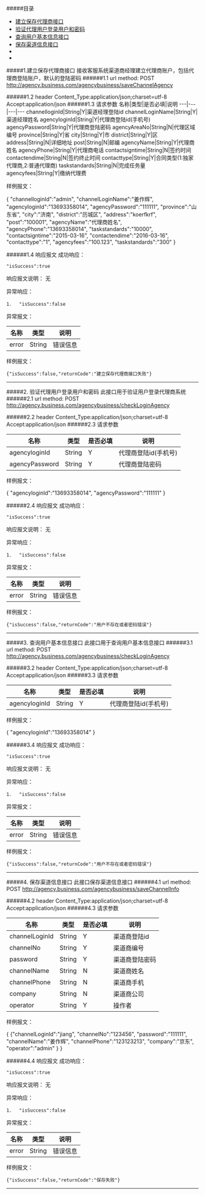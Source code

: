 #####目录
- [建立保存代理商接口](#11-url)
- [验证代理用户登录用户和密码](#21-url)
- [查询用户基本信息接口](#31-url)
- [保存渠道信息接口](#41-url)
- 
- 
#####1.建立保存代理商接口
接收客服系统渠道商经理建立代理商账户，包括代理商登陆账户，默认的登陆密码
######1.1 url
	method: POST
	http://agency.business.com/agencybusiness/saveChannelAgency
	
######1.2 header
	Content_Type:application/json;charset=utf-8
	Accept:application/json
######1.3 请求参数
名称|类型|是否必填|说明
---|---|---|---
channelloginId|String|Y|渠道经理登陆id
channelLoginName|String|Y|渠道经理姓名
agencyloginId|String|Y|代理商登陆id(手机号)
agencyPassword|String|Y|代理商登陆密码
agencyAreaNo|String|N|代理区域编号
province|String|Y|省
city|String|Y|市
district|String|Y|区
address|String|N|详细地址
post|String|N|邮编
agencyName|String|Y|代理商姓名
agencyPhone|String|Y|代理商电话
contactsigntime|String|N|签约时间
contactendime|String|N|签约终止时间
contacttype|String|Y|合同类型(1:独家代理商,2:普通代理商)
taskstandards|String|N|完成任务量
agencyfees|String|Y|缴纳代理费


样例报文：

{
	"channelloginId":"admin",
	"channelLoginName":"姜作辉",
	"agencyloginId":"13693358014",
	"agencyPassword":"111111",
	"province":"山东省",
	"city":"济南",
	"district":"历城区",
	"address":"koerfkrf",
	"post":"100001",
	"agencyName":"代理商姓名",
	"agencyPhone":"13693358014",
	"taskstandards":"10000",
	"contactsigntime":"2015-03-16",
	"contactendime":"2016-03-16",
	"contacttype":"1",
	"agencyfees":"100.123",
	"taskstandards":"300"
}

######1.4 响应报文
成功响应：

	"isSuccess":true

响应报文说明：
无

异常响应：

	1．	"isSuccess":false

异常报文：

名称 | 类型 | 说明
------------ | ------------- | ------------
error| String  | 错误信息

样例报文：

	{"isSuccess":false,"returnCode":"建立保存代理商接口失败"}
	
----

#####2. 验证代理用户登录用户和密码
此接口用于验证用户登录代理商系统
######2.1 url
	method: POST
	http://agency.business.com/agencybusiness/checkLoginAgency
	
######2.2 header
	Content_Type:application/json;charset=utf-8
	Accept:application/json
######2.3 请求参数

名称|类型|是否必填|说明
---|---|---|---
agencyloginId|String|Y|代理商登陆id(手机号)
agencyPassword|String|Y|代理商登陆密码

样例报文：

{
	"agencyloginId":"13693358014",
	"agencyPassword":"111111"
}

######2.4 响应报文
成功响应：

	"isSuccess":true

响应报文说明：
无

异常响应：

	1．	"isSuccess":false

异常报文：

名称 | 类型 | 说明
------------ | ------------- | ------------
error| String  | 错误信息

样例报文：

	{"isSuccess":false,"returnCode":"用户不存在或者密码错误"}
	
----

#####3. 查询用户基本信息接口
此接口用于查询用户基本信息接口
######3.1 url
	method: POST
	http://agency.business.com/agencybusiness/checkLoginAgency
	
######3.2 header
	Content_Type:application/json;charset=utf-8
	Accept:application/json
######3.3 请求参数

名称|类型|是否必填|说明
---|---|---|---
agencyloginId|String|Y|代理商登陆id(手机号)

样例报文：

{
	"agencyloginId":"13693358014"
}

######3.4 响应报文
成功响应：

	"isSuccess":true

响应报文说明：
无

异常响应：

	1．	"isSuccess":false

异常报文：

名称 | 类型 | 说明
------------ | ------------- | ------------
error| String  | 错误信息

样例报文：

	{"isSuccess":false,"returnCode":"用户不存在或者密码错误"}
	
----

#####4. 保存渠道信息接口
此接口保存渠道信息接口
######4.1 url
	method: POST
	http://agency.business.com/agencybusiness/saveChannelInfo
	
######4.2 header
	Content_Type:application/json;charset=utf-8
	Accept:application/json
######4.3 请求参数

名称|类型|是否必填|说明
---|---|---|---
channelLoginId|String|Y|渠道商登陆id
channelNo|String|Y|渠道商编号
password|String|Y|渠道商登陆密码
channelName|String|N|渠道商姓名
channelPhone|String|N|渠道商手机
company|String|N|渠道商公司
operator|String|Y|操作者
样例报文：

{
{"channelLoginId":"jiang",
"channelNo":"123456",
"password":"111111",
"channelName":"姜作辉",
"channelPhone":"123123213",
"company":"京东",
"operator":"admin"
}
}

######4.4 响应报文
成功响应：

	"isSuccess":true

响应报文说明：
无

异常响应：

	1．	"isSuccess":false

异常报文：

名称 | 类型 | 说明
------------ | ------------- | ------------
error| String  | 错误信息

样例报文：

	{"isSuccess":false,"returnCode":"保存失败"}
	
----
